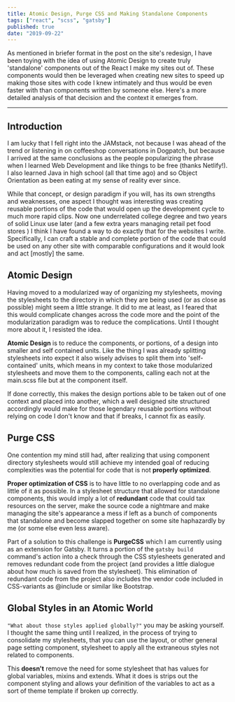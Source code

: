 ```yaml
---
title: Atomic Design, Purge CSS and Making Standalone Components
tags: ["react", "scss", "gatsby"]
published: true
date: "2019-09-22"
---
```

As mentioned in briefer format in the post on the site's redesign, I have 
been toying with the idea of using Atomic Design to create truly 'standalone'
components out of the React I make my sites out of. These components would
then be leveraged when creating new sites to speed up making those sites 
with code I knew intimately and thus would be even faster with than components
written by someone else. Here's a more detailed analysis of that decision and the 
context it emerges from. 

---
## Introduction 
I am lucky that I fell right into the JAMstack, not because I was ahead
of the trend or listening in on coffeeshop conversations in Dogpatch, but 
because I arrived at the same conclusions as the people popularizing the 
phrase when I learned Web Development and like things to be free (thanks Netlify!). 
I also learned Java in high school (all that time ago) and so Object Orientation 
as been eating at my sense of reality ever since. 

While that concept, or design paradigm if you will, has its own strengths and
weaknesses, one aspect I thought was interesting was creating reusable portions of 
the code that would open up the development cycle to much more rapid clips. Now one underrelated college degree and two years of solid Linux use later (and a few extra years managing retail pet food stores ) I think I have found a way to do exactly 
that for the websites I write. Specifically, I can craft a stable and complete portion of the code
that could be used on any other site with comparable configurations and it would look and act [mostly] the same. 

## Atomic Design 
Having moved to a modularized way of organizing my stylesheets, moving the stylesheets to the
directory in which they are being used (or as close as possible) might seem a little strange. It did
to me at least, as I feared that this would complicate changes across the code more and the 
point of the modularization paradigm was to reduce the complications. Until I thought more about it, 
I resisted the idea. 

**Atomic Design** is to reduce the components, or portions, of a design into smaller
and self contained units. Like the thing I was already splitting stylesheets into expect it 
also wisely advises to split them into 'self-contained' units, which means
in my context to take those modularized stylesheets and move them to the 
components, calling each not at the main.scss file but at the component itself. 

If done correctly, this makes the design portions able to be taken out of one
context and placed into another, which a well designed site structured accordingly 
would make for those legendary reusable portions without relying on code
I don't know and that if breaks, I cannot fix as easily. 

## Purge CSS 
One contention my mind still had, after realizing that using component directory stylesheets would 
still achieve my intended goal of reducing complexities was the potential for
code that is not **properly optimized**. 

**Proper optimization of CSS** is to have little to no overlapping code and as little of it as possible.
In a stylesheet structure that allowed for standalone components, this would 
imply a lot of **redundant** code that could tax resources on the server, make the 
source code a nightmare and make managing the site's appearance a mess if left
as a bunch of components that standalone and become slapped together on some 
site haphazardly by me (or some else even less aware).

Part of a solution to this challenge is **PurgeCSS** which I am currently using as an extension for Gatsby. 
It turns a portion of the `gatsby build` command's action into a check through the CSS stylesheets generated and removes redundant code
from the project (and provides a little dialogue about how much is saved from the stylesheet). This elimination of 
redundant code from the project also includes the vendor code included in CSS-variants as @include or similar like Bootstrap. 

## Global Styles in an Atomic World
`"What about those styles applied globally?"` you may be asking yourself. I thought the same thing until I 
realized, in the process of trying to consolidate my stylesheets, that you can use the layout, or other general 
page setting component, stylesheet to apply all the extraneous styles not related to components. 

This **doesn't** remove the need for some stylesheet that has values for global variables, mixins and extends. 
What it does is strips out the component styling and allows your definition of the variables to act as a sort of 
theme template if broken up correctly. 

